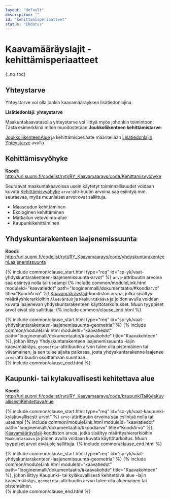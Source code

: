 ```yaml
---
layout: "default"
description: ""
id: "kehittamisperiaatteet"
status: "Ehdotus"
---
```

# Kaavamääräyslajit - kehittämisperiaatteet
{:.no_toc}


## Yhteystarve

Yhteystarve voi olla jonkin kaavamääräyksen lisätiedonlajina. 

**Lisätiedonlaji: yhteystarve**

Maakuntakaavatasolla yhteystarve voi  liittyä myös johonkin toimintoon. Tästä esimerkkinä miten muodostetaan **Joukkoliikenteen kehittämistarve**:

[JoukkoliikenteenAlue](http://uri.suomi.fi/codelist/rytj/RY_Kaavamaarays/code/JoukkoliikenteenAlue) ja kehittämisperiaate määritellään [Lisätiedonlajin](linkki?) [Yhteystarve](linkki?) avulla. 


## Kehittämisvyöhyke

**Koodi**: <http://uri.suomi.fi/codelist/rytj/RY_Kaavamaarays/code/Kehittamisvyöhyke>

Seuraavat maakuntakaavoissa usein käytetyt toiminnallisuudet voidaan kuvata [Kehittämisvyöhyke](http://uri.suomi.fi/codelist/rytj/RY_Kaavamaarays/code/kehittamisVyohyke) ```arvo```-attribuutin arvoina saa esiintyä mm. seuraavaa, myös muunlaiset arvot ovat sallittuja.
- Maaseudun kehittäminen
- Ekologinen kehittäminen
- Matkailun vetovoima-alue
- Kaupunkikehittäminen

## Yhdyskuntarakenteen laajenemissuunta
**Koodi**: <http://uri.suomi.fi/codelist/rytj/RY_Kaavamaarays/code/yhdyskuntarakenteenLaajenemissuunta>

{% include common/clause_start.html type="req" id="sp-yk/vaat-yhdyskuntarakenteen-laajenemissuunta-arvot" %}
```arvo```-attribuutin arvoina saa esiintyä nolla tai useampi {% include common/moduleLink.html moduleId="kaavatiedot" path="looginenmalli/dokumentaatio/#koodiarvo" title="KoodiArvo" %} [Kaavamääräyslaji](http://uri.suomi.fi/codelist/rytj/RY_Kaavamaarays)-koodiston arvoa, jotka sisältyy määrityshierarkioihin ```Aluevaraus``` ja ```Maakuntakaava``` ja joiden avulla voidaan kuvata laajenevan yhdyskuntarakenteen käyttötarkoitukset. Muun tyyppiset arvot eivät ole sallittuja.
{% include common/clause_end.html %}

{% include common/clause_start.html type="req" id="sp-yk/vaat-yhdyskuntarakenteen-laajenemissuunta-geometria" %}
{% include common/moduleLink.html moduleId="kaavatiedot" path="looginenmalli/dokumentaatio/#kaavakohde" title="Kaavakohteen" %}, johon liittyy Yhdyskuntarakenteen laajenemissuunta -lajin kaavamääräys, ```geometria```-attribuutin arvon tulee olla pistemäinen tai viivamainen, ja sen tulee sijaita paikassa, josta yhdyskuntarakenne laajenee ```arvo```-attribuutin osoittamaan suuntaan.  
{% include common/clause_end.html %}

## Kaupunki- tai kylakuvallisesti kehitettava alue
**Koodi**: <http://uri.suomi.fi/codelist/rytj/RY_Kaavamaarays/code/kaupunkiTaiKylaKuvallisestiKehitettavaAlue>

{% include common/clause_start.html type="req" id="sp-yk/vaat-kaupunki-kylakuvallisesti-arvot" %}
```arvo```-attribuutin arvoina saa esiintyä nolla tai useampi {% include common/moduleLink.html moduleId="kaavatiedot" path="looginenmalli/dokumentaatio/#koodiarvo" title="KoodiArvo" %} [Kaavamääräyslaji](http://uri.suomi.fi/codelist/rytj/RY_Kaavamaarays)-koodiston arvoa, jotka sisältyy määrityshierarkioihin ```Maakuntakaava``` ja joiden avulla voidaan kuvata käyttötarkoitus. Muun tyyppiset arvot eivät ole sallittuja.
{% include common/clause_end.html %}

{% include common/clause_start.html type="req" id="sp-yk/vaat-yhdyskuntarakenteen-laajenemissuunta-geometria" %}
{% include common/moduleLink.html moduleId="kaavatiedot" path="looginenmalli/dokumentaatio/#kaavakohde" title="Kaavakohteen" %}, johon liittyy Kaupunki- tai kyläkuvallisesti kehitettävä alue -lajin kaavamääräys, ```geometria```-attribuutin arvon tulee olla aluemainen tai pistemäinen.  
{% include common/clause_end.html %}
